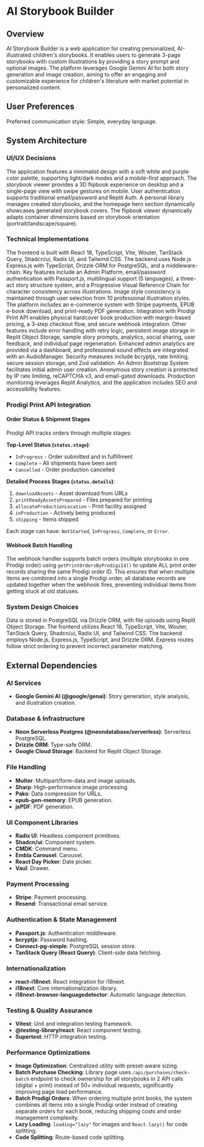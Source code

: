 # AI Storybook Builder

## Overview
AI Storybook Builder is a web application for creating personalized, AI-illustrated children's storybooks. It enables users to generate 3-page storybooks with custom illustrations by providing a story prompt and optional images. The platform leverages Google Gemini AI for both story generation and image creation, aiming to offer an engaging and customizable experience for children's literature with market potential in personalized content.

## User Preferences
Preferred communication style: Simple, everyday language.

## System Architecture

### UI/UX Decisions
The application features a minimalist design with a soft white and purple color palette, supporting light/dark modes and a mobile-first approach. The storybook viewer provides a 3D flipbook experience on desktop and a single-page view with swipe gestures on mobile. User authentication supports traditional email/password and Replit Auth. A personal library manages created storybooks, and the homepage hero section dynamically showcases generated storybook covers. The flipbook viewer dynamically adapts container dimensions based on storybook orientation (portrait/landscape/square).

### Technical Implementations
The frontend is built with React 18, TypeScript, Vite, Wouter, TanStack Query, Shadcn/ui, Radix UI, and Tailwind CSS. The backend uses Node.js Express.js with TypeScript, Drizzle ORM for PostgreSQL, and a middleware-chain. Key features include an Admin Platform, email/password authentication with Passport.js, multilingual support (5 languages), a three-act story structure system, and a Progressive Visual Reference Chain for character consistency across illustrations. Image style consistency is maintained through user selection from 10 professional illustration styles. The platform includes an e-commerce system with Stripe payments, EPUB e-book download, and print-ready PDF generation. Integration with Prodigi Print API enables physical hardcover book production with margin-based pricing, a 3-step checkout flow, and secure webhook integration. Other features include error handling with retry logic, persistent image storage in Replit Object Storage, sample story prompts, analytics, social sharing, user feedback, and individual page regeneration. Enhanced admin analytics are provided via a dashboard, and professional sound effects are integrated with an AudioManager. Security measures include bcryptjs, rate limiting, secure session storage, and Zod validation. An Admin Bootstrap System facilitates initial admin user creation. Anonymous story creation is protected by IP rate limiting, reCAPTCHA v3, and email-gated downloads. Production monitoring leverages Replit Analytics, and the application includes SEO and accessibility features.

### Prodigi Print API Integration

#### Order Status & Shipment Stages
Prodigi API tracks orders through multiple stages:

**Top-Level Status (`status.stage`)**:
- `InProgress` - Order submitted and in fulfillment
- `Complete` - All shipments have been sent
- `Cancelled` - Order production cancelled

**Detailed Process Stages (`status.details`)**:
1. `downloadAssets` - Asset download from URLs
2. `printReadyAssetsPrepared` - Files prepared for printing
3. `allocateProductionLocation` - Print facility assigned
4. `inProduction` - Actively being produced
5. `shipping` - Items shipped

Each stage can have: `NotStarted`, `InProgress`, `Complete`, or `Error`.

#### Webhook Batch Handling
The webhook handler supports batch orders (multiple storybooks in one Prodigi order) using `getPrintOrdersByProdigiId()` to update ALL print order records sharing the same Prodigi order ID. This ensures that when multiple items are combined into a single Prodigi order, all database records are updated together when the webhook fires, preventing individual items from getting stuck at old statuses.

### System Design Choices
Data is stored in PostgreSQL via Drizzle ORM, with file uploads using Replit Object Storage. The frontend utilizes React 18, TypeScript, Vite, Wouter, TanStack Query, Shadcn/ui, Radix UI, and Tailwind CSS. The backend employs Node.js, Express.js, TypeScript, and Drizzle ORM. Express routes follow strict ordering to prevent incorrect parameter matching.

## External Dependencies

### AI Services
- **Google Gemini AI (@google/genai)**: Story generation, style analysis, and illustration creation.

### Database & Infrastructure
- **Neon Serverless Postgres (@neondatabase/serverless)**: Serverless PostgreSQL.
- **Drizzle ORM**: Type-safe ORM.
- **Google Cloud Storage**: Backend for Replit Object Storage.

### File Handling
- **Multer**: Multipart/form-data and image uploads.
- **Sharp**: High-performance image processing.
- **Pako**: Data compression for URLs.
- **epub-gen-memory**: EPUB generation.
- **jsPDF**: PDF generation.

### UI Component Libraries
- **Radix UI**: Headless component primitives.
- **Shadcn/ui**: Component system.
- **CMDK**: Command menu.
- **Embla Carousel**: Carousel.
- **React Day Picker**: Date picker.
- **Vaul**: Drawer.

### Payment Processing
- **Stripe**: Payment processing.
- **Resend**: Transactional email service.

### Authentication & State Management
- **Passport.js**: Authentication middleware.
- **bcryptjs**: Password hashing.
- **Connect-pg-simple**: PostgreSQL session store.
- **TanStack Query (React Query)**: Client-side data fetching.

### Internationalization
- **react-i18next**: React integration for i18next.
- **i18next**: Core internationalization library.
- **i18next-browser-languagedetector**: Automatic language detection.

### Testing & Quality Assurance
- **Vitest**: Unit and integration testing framework.
- **@testing-library/react**: React component testing.
- **Supertest**: HTTP integration testing.

### Performance Optimizations
- **Image Optimization**: Centralized utility with preset-aware sizing.
- **Batch Purchase Checking**: Library page uses `/api/purchases/check-batch` endpoint to check ownership for all storybooks in 2 API calls (digital + print) instead of 50+ individual requests, significantly improving page load performance.
- **Batch Prodigi Orders**: When ordering multiple print books, the system combines all items into a single Prodigi order instead of creating separate orders for each book, reducing shipping costs and order management complexity.
- **Lazy Loading**: `loading="lazy"` for images and `React.lazy()` for code splitting.
- **Code Splitting**: Route-based code splitting.